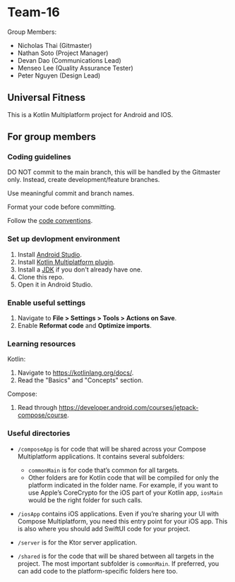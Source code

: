 # Team-16

Group Members:
- Nicholas Thai (Gitmaster)
- Nathan Soto (Project Manager)
- Devan Dao (Communications Lead)
- Menseo Lee (Quality Assurance Tester)
- Peter Nguyen (Design Lead)

## Universal Fitness

This is a Kotlin Multiplatform project for Android and IOS.

## For group members

### Coding guidelines

DO NOT commit to the main branch, this will be handled by the Gitmaster only. Instead, create development/feature branches.

Use meaningful commit and branch names.

Format your code before committing.

Follow the [code conventions](CODE_STYLE.md).

### Set up devlopment environment

1. Install [Android Studio](https://developer.android.com/studio).
2. Install [Kotlin Multiplatform plugin](https://plugins.jetbrains.com/plugin/14936-kotlin-multiplatform).
3. Install a [JDK](https://adoptium.net/temurin/releases/?package=jdk) if you don't already have one.
4. Clone this repo.
5. Open it in Android Studio.

### Enable useful settings

1. Navigate to **File > Settings > Tools > Actions on Save**.
2. Enable **Reformat code** and **Optimize imports**. 

### Learning resources

Kotlin:
1. Navigate to https://kotlinlang.org/docs/.
2. Read the "Basics" and "Concepts" section.

Compose:
1. Read through https://developer.android.com/courses/jetpack-compose/course.

### Useful directories

* `/composeApp` is for code that will be shared across your Compose Multiplatform applications.
  It contains several subfolders:
  - `commonMain` is for code that’s common for all targets.
  - Other folders are for Kotlin code that will be compiled for only the platform indicated in the folder name.
    For example, if you want to use Apple’s CoreCrypto for the iOS part of your Kotlin app,
    `iosMain` would be the right folder for such calls.

* `/iosApp` contains iOS applications. Even if you’re sharing your UI with Compose Multiplatform, 
  you need this entry point for your iOS app. This is also where you should add SwiftUI code for your project.

* `/server` is for the Ktor server application.

* `/shared` is for the code that will be shared between all targets in the project.
  The most important subfolder is `commonMain`. If preferred, you can add code to the platform-specific folders here too.

